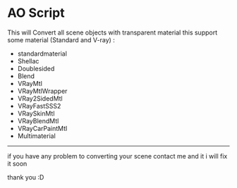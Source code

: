 # AO Script
This will Convert all scene objects with transparent material
this support some material (Standard and V-ray) :
  - standardmaterial
  - Shellac
  - Doublesided
  - Blend
  - VRayMtl
  - VRayMtlWrapper
  - VRay2SidedMtl
  - VRayFastSSS2
  - VRaySkinMtl
  - VRayBlendMtl
  - VRayCarPaintMtl
  - Multimaterial
-------------------------------------
if you have any problem to converting your scene contact me and it i will fix it soon

thank you :D
